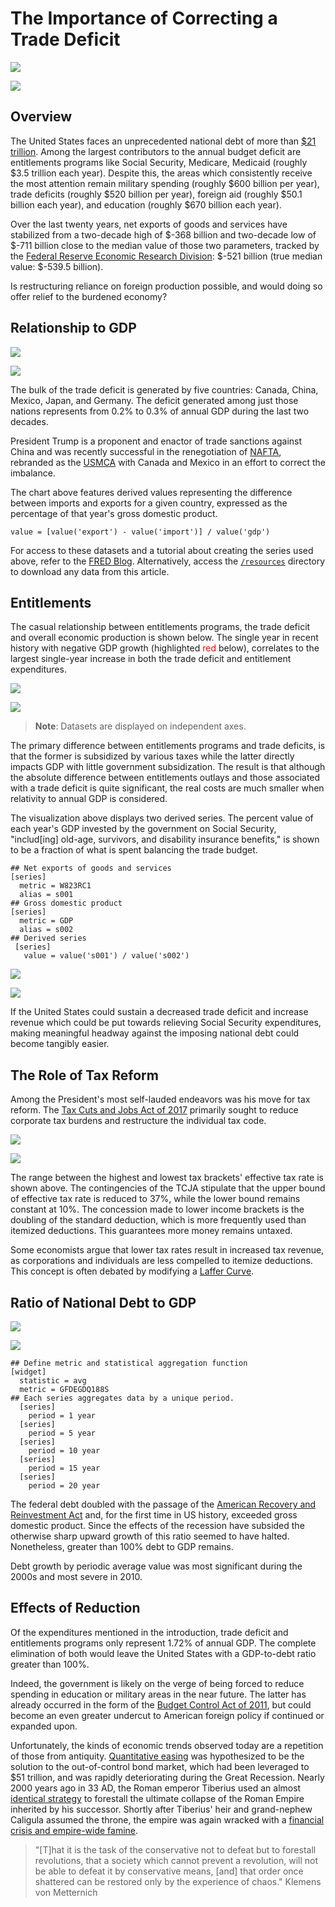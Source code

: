 # The Importance of Correcting a Trade Deficit

![](./images/new-exports-1.png)

[![](../images/button-new.png)](https://trends.axibase.com/a5bd447d#fullscreen)

## Overview

The United States faces an unprecedented national debt of more than [$21 trillion](http://www.usdebtclock.org/). Among the largest contributors to the annual budget deficit are entitlements programs like Social Security, Medicare, Medicaid (roughly $3.5 trillion each year). Despite this, the areas which consistently receive the most attention remain military spending (roughly $600 billion per year), trade deficits (roughly $520 billion per year), foreign aid (roughly $50.1 billion each year), and education (roughly $670 billion each year).

Over the last twenty years, net exports of goods and services have stabilized from a two-decade high of $-368 billion and two-decade low of $-711 billion close to the median value of those two parameters, tracked by the [Federal Reserve Economic Research Division](https://fred.stlouisfed.org/): $-521 billion (true median value: $-539.5 billion).

Is restructuring reliance on foreign production possible, and would doing so offer relief to the burdened economy?

## Relationship to GDP

![](./images/export-deficit-1.png)

[![](../images/button-new.png)](https://trends.axibase.com/d5a0036c#fullscreen)

The bulk of the trade deficit is generated by five countries: Canada, China, Mexico, Japan, and Germany. The deficit generated among just those nations represents from 0.2% to 0.3% of annual GDP during the last two decades.

President Trump is a proponent and enactor of trade sanctions against China and was recently successful in the renegotiation of [NAFTA](http://www.naftanow.org/), rebranded as the [USMCA](https://ustr.gov/trade-agreements/free-trade-agreements/united-states-mexico-canada-agreement) with Canada and Mexico in an effort to correct the imbalance.

The chart above features derived values representing the difference between imports and exports for a given country, expressed as the percentage of that year's gross domestic product.

```ls
value = [value('export') - value('import')] / value('gdp')
```

For access to these datasets and a tutorial about creating the series used above, refer to the [FRED Blog](https://fredblog.stlouisfed.org/2018/10/the-usual-suspects-behind-u-s-trade-deficits-china-canada-mexico-japan-and-germany/). Alternatively, access the [`/resources`](./resources/country-specific-trade.csv) directory to download any data from this article.

## Entitlements

The casual relationship between entitlements programs, the trade deficit and overall economic production is shown below. The single year in recent history with negative GDP growth (highlighted <text style="color:red;">red</text> below), correlates to the largest single-year increase in both the trade deficit and entitlement expenditures.

![](./images/portion-of-gdp.png)

[![](../images/button-new.png)](https://trends.axibase.com/5e511ca2#fullscreen)

> **Note**: Datasets are displayed on independent axes.

The primary difference between entitlements programs and trade deficits, is that the former is subsidized by various taxes while the latter directly impacts GDP with little government subsidization. The result is that although the absolute difference between entitlements outlays and those associated with a trade deficit is quite significant, the real costs are much smaller when relativity to annual GDP is considered.

The visualization above displays two derived series. The percent value of each year's GDP invested by the government on Social Security, "includ[ing] old-age, survivors, and disability insurance benefits," is shown to be a fraction of what is spent balancing the trade budget.

```ls
## Net exports of goods and services
[series]
  metric = W823RC1
  alias = s001
## Gross domestic product
[series]
  metric = GDP
  alias = s002
## Derived series
 [series]
   value = value('s001') / value('s002')
```

![](./images/combined-ss-td-1.png)

[![](../images/button-new.png)](https://trends.axibase.com/44b0f6a1#fullscreen)

If the United States could sustain a decreased trade deficit and increase revenue which could be put towards relieving Social Security expenditures, making meaningful headway against the imposing national debt could become tangibly easier.

## The Role of Tax Reform

Among the President's most self-lauded endeavors was his move for tax reform. The [Tax Cuts and Jobs Act of 2017](https://www.congress.gov/bill/115th-congress/house-bill/1) primarily sought to reduce corporate tax burdens and restructure the individual tax code.

![](./images/effective-tax-rate-range.png)

[![](../images/button-new.png)](https://trends.axibase.com/edc3ed20#fullscreen)

The range between the highest and lowest tax brackets' effective tax rate is shown above. The contingencies of the TCJA stipulate that the upper bound of effective tax rate is reduced to 37%, while the lower bound remains constant at 10%. The concession made to lower income brackets is the doubling of the standard deduction, which is more frequently used than itemized deductions. This guarantees more money remains untaxed.

Some economists argue that lower tax rates result in increased tax revenue, as corporations and individuals are less compelled to itemize deductions. This concept is often debated by modifying a [Laffer Curve](https://en.wikipedia.org/wiki/Laffer_curve).

## Ratio of National Debt to GDP

![](./images/debt-gdp-1.png)

[![](../images/button-new.png)](https://trends.axibase.com/6d940ff5#fullscreen)

```ls
## Define metric and statistical aggregation function
[widget]
  statistic = avg
  metric = GFDEGDQ188S
## Each series aggregates data by a unique period.
  [series]
    period = 1 year
  [series]
    period = 5 year
  [series]
    period = 10 year  
  [series]
    period = 15 year
  [series]
    period = 20 year
```

The federal debt doubled with the passage of the [American Recovery and Reinvestment Act](https://www.congress.gov/bill/111th-congress/house-bill/1/text) and, for the first time in US history, exceeded gross domestic product. Since the effects of the recession have subsided the otherwise sharp upward growth of this ratio seemed to have halted. Nonetheless, greater than 100% debt to GDP remains.

Debt growth by periodic average value was most significant during the 2000s and most severe in 2010.

## Effects of Reduction

Of the expenditures mentioned in the introduction, trade deficit and entitlements programs only represent 1.72% of annual GDP. The complete elimination of both would leave the United States with a GDP-to-debt ratio greater than 100%.

Indeed, the government is likely on the verge of being forced to reduce spending in education or military areas in the near future. The latter has already occurred in the form of the [Budget Control Act of 2011](https://dod.defense.gov/News/Article/Article/694480/sequestration-poses-biggest-threat-to-readiness-military-leaders-say/), but could become an even greater undercut to American foreign policy if continued or expanded upon.

Unfortunately, the kinds of economic trends observed today are a repetition of those from antiquity. [Quantitative easing](https://www.federalreserve.gov/econres/feds/files/2018004pap.pdf) was hypothesized to be the solution to the out-of-control bond market, which had been leveraged to $51 trillion, and was rapidly deteriorating during the Great Recession. Nearly 2000 years ago in 33 AD, the Roman emperor Tiberius used an almost [identical strategy](https://www.businessinsider.com/qe-in-the-financial-crisis-of-33-ad-2013-10) to forestall the ultimate collapse of the Roman Empire inherited by his successor. Shortly after Tiberius' heir and grand-nephew Caligula assumed the throne, the empire was again wracked with a [financial crisis and empire-wide famine](https://en.wikipedia.org/wiki/Caligula#Financial_crisis_and_famine).

> "[T]hat it is the task of the conservative not to defeat but to forestall revolutions, that a society which cannot prevent a revolution, will not be able to defeat it by conservative means, [and] that order once shattered can be restored only by the experience of chaos." Klemens von Metternich